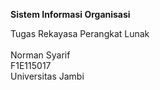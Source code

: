 <strong>Sistem Informasi Organisasi</strong>

Tugas Rekayasa Perangkat Lunak <br><br>
Norman Syarif<br>
F1E115017<br>
Universitas Jambi<br>

